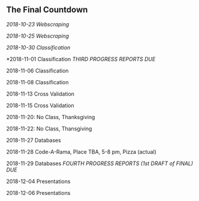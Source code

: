 ## The Final Countdown

*2018-10-23 Webscraping*

*2018-10-25 Webscraping*

*2018-10-30 Classification*

*2018-11-01 Classification *THIRD PROGRESS REPORTS DUE*

2018-11-06 Classification

2018-11-08 Classification

2018-11-13 Cross Validation

2018-11-15 Cross Validation

2018-11-20: No Class, Thanksgiving

2018-11-22: No Class, Thansgiving

2018-11-27 Databases

2018-11-28 Code-A-Rama, Place TBA, 5-8 pm, Pizza (actual)

2018-11-29 Databases *FOURTH PROGRESS REPORTS (1st DRAFT of FINAL) DUE*

2018-12-04 Presentations

2018-12-06 Presentations